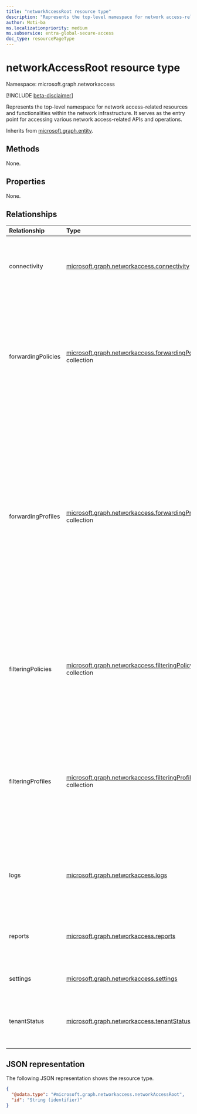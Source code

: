 ```yaml
---
title: "networkAccessRoot resource type"
description: "Represents the top-level namespace for network access-related resources and functionalities within the network infrastructure. It serves as the entry point for accessing various network access-related APIs and operations."
author: Moti-ba
ms.localizationpriority: medium
ms.subservice: entra-global-secure-access
doc_type: resourcePageType
---
```


# networkAccessRoot resource type

Namespace: microsoft.graph.networkaccess

[!INCLUDE [beta-disclaimer](../../includes/beta-disclaimer.md)]

Represents the top-level namespace for network access-related resources and functionalities within the network infrastructure. It serves as the entry point for accessing various network access-related APIs and operations.

Inherits from [microsoft.graph.entity](../resources/entity.md).

## Methods

None.


## Properties
None.

## Relationships
|Relationship|Type|Description|
|:---|:---|:---|
|connectivity|[microsoft.graph.networkaccess.connectivity](../resources/networkaccess-connectivity.md)|Connectivity represents all the connectivity components in Global Secure Access.|
|forwardingPolicies|[microsoft.graph.networkaccess.forwardingPolicy](../resources/networkaccess-forwardingpolicy.md) collection|A forwarding policy defines the specific traffic that is routed through the Global Secure Access Service. It's then added to a forwarding profile.|
|forwardingProfiles|[microsoft.graph.networkaccess.forwardingProfile](../resources/networkaccess-forwardingprofile.md) collection|A forwarding profile determines which types of traffic are routed through the Global Secure Access services and which ones are skipped. The handling of specific traffic is determined by the forwarding policies that are added to the forwarding profile.|
|filteringPolicies|[microsoft.graph.networkaccess.filteringPolicy](../resources/networkaccess-filteringpolicy.md) collection|A filtering policy defines the specific traffic that is allowed or blocked through the Global Secure Access services for a filtering profile.|
|filteringProfiles|[microsoft.graph.networkaccess.filteringProfile](../resources/networkaccess-filteringprofile.md) collection|A filtering profile associates network access policies with Microsoft Entra ID Conditional Access policies, so that access policies can be applied to users and groups.|
|logs|[microsoft.graph.networkaccess.logs](../resources/networkaccess-logs.md)|Represents network connections that are routed through Global Secure Access.|
|reports|[microsoft.graph.networkaccess.reports](../resources/networkaccess-reports.md)|Represents the status of the Global Secure Access services for the tenant.|
|settings|[microsoft.graph.networkaccess.settings](../resources/networkaccess-settings.md)|Global Secure Access settings.|
|tenantStatus|[microsoft.graph.networkaccess.tenantStatus](../resources/networkaccess-tenantstatus.md)|Represents the status of the Global Secure Access services for the tenant.|

## JSON representation
The following JSON representation shows the resource type.
<!-- {
  "blockType": "resource",
  "keyProperty": "id",
  "@odata.type": "microsoft.graph.networkaccess.networkAccessRoot",
  "baseType": "microsoft.graph.entity",
  "openType": false
}
-->
``` json
{
  "@odata.type": "#microsoft.graph.networkaccess.networkAccessRoot",
  "id": "String (identifier)"
}
```


